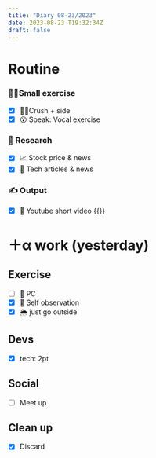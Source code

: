 ```yaml
---
title: "Diary 08-23/2023"  
date: 2023-08-23 T19:32:34Z
draft: false
---
```


# Routine

### 🧘‍♀️Small exercise

- [x]  🧎‍♀️Crush + side
- [x]  😮 Speak: Vocal exercise

### 👀 Research

- [x]  📈 Stock price & news
- [x]  👾 Tech articles & news

### ✍️ Output

- [x]  🎥 Youtube short video {{<youtube WbtI1AYWPPc>}}

# ＋α work (yesterday)

## Exercise

- [ ]  🧘 PC
- [x]  🧘 Self observation
- [x]  🌦 just go outside

## Devs

- [x]  tech: 2pt

## Social

- [ ]  Meet up

## Clean up

- [x]  Discard